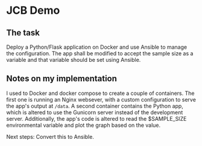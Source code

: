 # JCB Demo
## The task
Deploy a Python/Flask application on Docker and use Ansible to manage the
configuration. The app shall be modified to accept the sample size as a
variable and that variable should be set using Ansible.

## Notes on my implementation
I used to Docker and docker compose to create a couple of containers. The first
one is running an Nginx websever, with a custom configuration to serve the app's
output at `/data`.
A second container contains the Python app, which is altered to use the Gunicorn
server instead of the development server. Additionally, the app's code is
altered to read the $SAMPLE_SIZE environmental variable and plot the graph based
on the value.

Next steps:
Convert this to Ansible.
